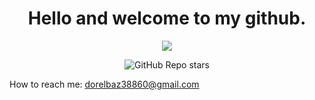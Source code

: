 <div align = "center">

# Hello and welcome to my github.

![](https://komarev.com/ghpvc/?username=dorelbaz&abbreviated=true)

![GitHub Repo stars](https://img.shields.io/github/stars/dorelbaz?style=social)

</div>

How to reach me: dorelbaz38860@gmail.com
